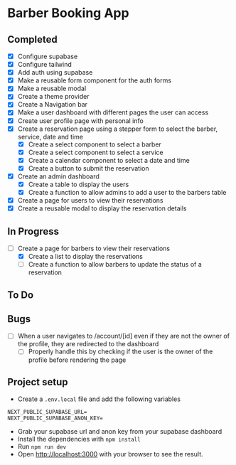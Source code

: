 # Barber Booking App

## Completed

- [x] Configure supabase
- [x] Configure tailwind
- [x] Add auth using supabase
- [x] Make a reusable form component for the auth forms
- [x] Make a reusable modal
- [x] Create a theme provider
- [x] Create a Navigation bar
- [x] Make a user dashboard with different pages the user can access
- [x] Create user profile page with personal info
- [x] Create a reservation page using a stepper form to select the barber, service, date and time
  - [x] Create a select component to select a barber
  - [x] Create a select component to select a service
  - [x] Create a calendar component to select a date and time
  - [x] Create a button to submit the reservation
- [x] Create an admin dashboard
  - [x] Create a table to display the users
  - [x] Create a function to allow admins to add a user to the barbers table
- [x] Create a page for users to view their reservations
- [x] Create a reusable modal to display the reservation details

## In Progress

- [ ] Create a page for barbers to view their reservations
  - [x] Create a list to display the reservations
  - [ ] Create a function to allow barbers to update the status of a reservation

## To Do

## Bugs

- [ ] When a user navigates to /account/[id] even if they are not the owner of the profile, they are redirected to the dashboard
  - [ ] Properly handle this by checking if the user is the owner of the profile before rendering the page

## Project setup

- Create a `.env.local` file and add the following variables

```
NEXT_PUBLIC_SUPABASE_URL=
NEXT_PUBLIC_SUPABASE_ANON_KEY=
```

- Grab your supabase url and anon key from your supabase dashboard
- Install the dependencies with `npm install`
- Run `npm run dev`
- Open [http://localhost:3000](http://localhost:3000) with your browser to see the result.
